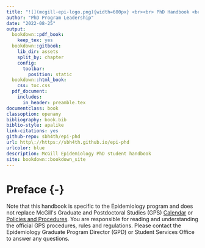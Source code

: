 ```yaml
--- 
title: "![](mcgill-epi-logo.png){width=600px} <br><br> PhD Handbook <br> 2022-2023 Academic Year </br>"
author: "PhD Program Leadership"
date: "2022-08-25"
output:
  bookdown::pdf_book:
    keep_tex: yes
  bookdown::gitbook:
    lib_dir: assets
    split_by: chapter
    config:
      toolbar:
        position: static
  bookdown::html_book:
    css: toc.css
  pdf_document: 
    includes:
      in_header: preamble.tex
documentclass: book
classoption: openany
bibliography: book.bib
biblio-style: apalike
link-citations: yes
github-repo: sbh4th/epi-phd
url: http\://https://sbh4th.github.io/epi-phd
urlcolor: blue
description: McGill Epidemiology PhD student handbook
site: bookdown::bookdown_site
---
```


# Preface {-}  
Note that this handbook is specific to the Epidemiology program and does not replace McGill's Graduate and Postdoctoral Studies (GPS) [Calendar](https://www.mcgill.ca/students/courses/calendars/) or [Policies and Procedures](https://www.mcgill.ca/gps/students/policies-and-guidelines). You are responsible for reading and understanding the official GPS procedures, rules and regulations. Please contact the Epidemiology Graduate Program Director (GPD) or Student Services Office to answer any questions.  

